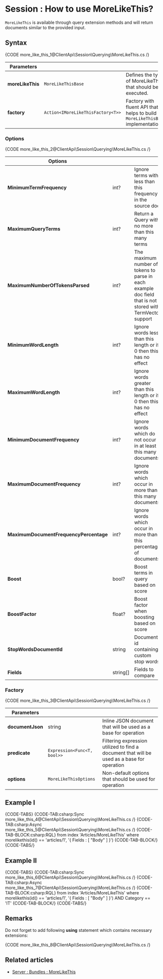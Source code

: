 # Session : How to use MoreLikeThis?

`MoreLikeThis` is available through query extension methods and will return documents similar to the provided input.

## Syntax

{CODE more_like_this_1@ClientApi\Session\Querying\MoreLikeThis.cs /}

| Parameters | | |
| ------------- | ------------- | ----- |
| **moreLikeThis** | `MoreLikeThisBase` | Defines the type of MoreLikeThis that should be executed. |
| **factory** | `Action<IMoreLikeThisFactory<T>>` | Factory with fluent API that helps to build `MoreLikeThisBase` implementation |

### Options

{CODE more_like_this_2@ClientApi\Session\Querying\MoreLikeThis.cs /}

| Options | | |
| ------------- | ------------- | ----- |
| **MinimumTermFrequency** | int? | Ignore terms with less than this frequency in the source doc |
| **MaximumQueryTerms** | int? | Return a Query with no more than this many terms |
| **MaximumNumberOfTokensParsed** | int? | The maximum number of tokens to parse in each example doc field that is not stored with TermVector support |
| **MinimumWordLength** | int? | Ignore words less than this length or if 0 then this has no effect |
| **MaximumWordLength** | int? | Ignore words greater than this length or if 0 then this has no effect |
| **MinimumDocumentFrequency** | int? | Ignore words which do not occur in at least this many documents |
| **MaximumDocumentFrequency** | int? | Ignore words which occur in more than this many documents |
| **MaximumDocumentFrequencyPercentage** | int? | Ignore words which occur in more than this percentage of documents |
| **Boost** | bool? | Boost terms in query based on score |
| **BoostFactor** | float? |  Boost factor when boosting based on score |
| **StopWordsDocumentId** | string | Document id containing custom stop words |
| **Fields** | string[] | Fields to compare |

### Factory

{CODE more_like_this_3@ClientApi\Session\Querying\MoreLikeThis.cs /}

| Parameters | | |
| ------------- | ------------- | ----- |
| **documentJson** | string | Inline JSON document that will be used as a base for operation |
| **predicate** | `Expression<Func<T, bool>>` | Filtering expression utilized to find a document that will be used as a base for operation |
| **options** | `MoreLikeThisOptions` | Non-default options that should be used for operation |

## Example I

{CODE-TABS}
{CODE-TAB:csharp:Sync more_like_this_4@ClientApi\Session\Querying\MoreLikeThis.cs /}
{CODE-TAB:csharp:Async more_like_this_5@ClientApi\Session\Querying\MoreLikeThis.cs /}
{CODE-TAB-BLOCK:csharp:RQL}
from index 'Articles/MoreLikeThis' 
where morelikethis(id() == 'articles/1', '{ Fields : [ "Body" ] }')
{CODE-TAB-BLOCK/}
{CODE-TABS/}

## Example II

{CODE-TABS}
{CODE-TAB:csharp:Sync more_like_this_6@ClientApi\Session\Querying\MoreLikeThis.cs /}
{CODE-TAB:csharp:Async more_like_this_7@ClientApi\Session\Querying\MoreLikeThis.cs /}
{CODE-TAB-BLOCK:csharp:RQL}
from index 'Articles/MoreLikeThis' 
where morelikethis(id() == 'articles/1', '{ Fields : [ "Body" ] }') AND Category == 'IT'
{CODE-TAB-BLOCK/}
{CODE-TABS/}

## Remarks

Do not forget to add following **using** statement which contains necessary extensions:

{CODE more_like_this_8@ClientApi\Session\Querying\MoreLikeThis.cs /}

## Related articles

- [Server : Bundles : MoreLikeThis](../../../server/bundles/more-like-this)
